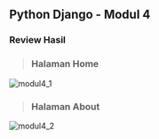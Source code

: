 ## Python Django - Modul 4

### Review Hasil
> ### Halaman Home<br>
![modul4_1](https://github.com/hhiiffzzii/task-PemrogramanPython/assets/93045470/d00e51aa-7965-4b66-8cae-b748facd5afb)
> ### Halaman About<br>
![modul4_2](https://github.com/hhiiffzzii/task-PemrogramanPython/assets/93045470/2ac7647c-1a43-4ca6-82bf-5b2202d67b68)
